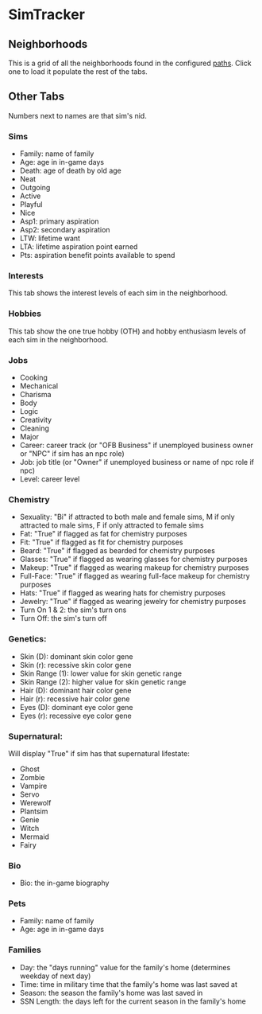 # SimTracker

## Neighborhoods

This is a grid of all the neighborhoods found in the configured [paths](/docs/simtracker/config.md#paths). Click one to load it populate the rest of the tabs.

## Other Tabs

Numbers next to names are that sim's nid.

### Sims

- Family: name of family
- Age: age in in-game days
- Death: age of death by old age
- Neat
- Outgoing
- Active
- Playful
- Nice
- Asp1: primary aspiration
- Asp2: secondary aspiration
- LTW: lifetime want
- LTA: lifetime aspiration point earned
- Pts: aspiration benefit points available to spend

### Interests

This tab shows the interest levels of each sim in the neighborhood.

### Hobbies

This tab show the one true hobby (OTH) and hobby enthusiasm levels of each sim in the neighborhood.

### Jobs

- Cooking
- Mechanical
- Charisma
- Body
- Logic
- Creativity
- Cleaning
- Major
- Career: career track (or "OFB Business" if unemployed business owner or "NPC" if sim has an npc role)
- Job: job title (or "Owner" if unemployed business or name of npc role if npc)
- Level: career level

### Chemistry

- Sexuality: "Bi" if attracted to both male and female sims, M if only attracted to male sims, F if only attracted to female sims
- Fat: "True" if flagged as fat for chemistry purposes
- Fit: "True" if flagged as fit for chemistry purposes
- Beard: "True" if flagged as bearded for chemistry purposes
- Glasses: "True" if flagged as wearing glasses for chemistry purposes
- Makeup: "True" if flagged as wearing makeup for chemistry purposes
- Full-Face: "True" if flagged as wearing full-face makeup for chemistry purposes
- Hats: "True" if flagged as wearing hats for chemistry purposes
- Jewelry: "True" if flagged as wearing jewelry for chemistry purposes
- Turn On 1 & 2: the sim's turn ons
- Turn Off: the sim's turn off

### Genetics:

- Skin (D): dominant skin color gene
- Skin (r): recessive skin color gene
- Skin Range (1): lower value for skin genetic range
- Skin Range (2): higher value for skin genetic range
- Hair (D): dominant hair color gene
- Hair (r): recessive hair color gene
- Eyes (D): dominant eye color gene
- Eyes (r): recessive eye color gene

### Supernatural:

Will display "True" if sim has that supernatural lifestate:

- Ghost
- Zombie
- Vampire
- Servo
- Werewolf
- Plantsim
- Genie
- Witch
- Mermaid
- Fairy

### Bio

- Bio: the in-game biography

### Pets

- Family: name of family
- Age: age in in-game days

### Families

- Day: the "days running" value for the family's home (determines weekday of next day)
- Time: time in military time that the family's home was last saved at
- Season: the season the family's home was last saved in
- SSN Length: the days left for the current season in the family's home
